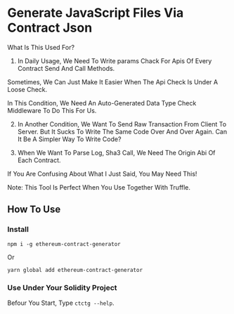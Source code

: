 # Generate JavaScript Files Via Contract Json

What Is This Used For?

1. In Daily Usage, We Need To Write params Chack For Apis Of Every Contract Send And Call Methods.

Sometimes, We Can Just Make It Easier When The Api Check Is Under A Loose Check.

In This Condition, We Need An Auto-Generated Data Type Check Middleware To Do This For Us.

2. In Another Condition, We Want To Send Raw Transaction From Client To Server. But It Sucks To Write The Same Code Over And Over Again. Can It Be A Simpler Way To Write Code?

3. When We Want To Parse Log, Sha3 Call, We Need The Origin Abi Of Each Contract.

If You Are Confusing About What I Just Said, You May Need This!

Note: This Tool Is Perfect When You Use Together With Truffle.

## How To Use

### Install

`npm i -g ethereum-contract-generator`

Or

`yarn global add ethereum-contract-generator`

### Use Under Your Solidity Project

Befour You Start, Type `ctctg --help`.

